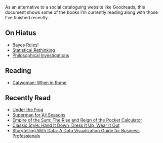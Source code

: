 As an alternative to a social cataloguing website like Goodreads, this 
document shows some of the books I'm currently reading along with those I've 
finished recently.

##  On Hiatus 
 
  - [Bayes Rules!](https://www.librarything.com/work/28029572)
 - [Statistical Rethinking](https://www.librarything.com/work/16955083)
 - [Philosophical Investigations](https://www.librarything.com/work/25218) 

##  Reading 
 
  - [Catwoman: When in Rome](https://www.librarything.com/work/215397) 

##  Recently Read 
 
  - [Under the Frog](https://www.librarything.com/work/93631)
 - [Superman for All Seasons](https://www.librarything.com/work/205049/)
 - [Empire of the Sum: The Rise and Reign of the Pocket Calculator](https://www.librarything.com/work/29555035/)
 - [Classic Style: Hand It Down, Dress It Up, Wear It Out](https://www.librarything.com/work/19626818)
 - [Storytelling With Data: A Data Visualization Guide for Business Professionals](https://www.librarything.com/work/16714111/) 
